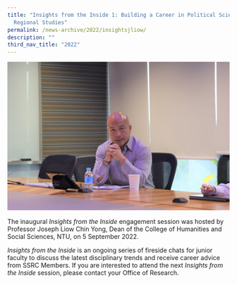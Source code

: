 ```yaml
---
title: "Insights from the Inside 1: Building a Career in Political Science and
  Regional Studies"
permalink: /news-archive/2022/insightsjliow/
description: ""
third_nav_title: "2022"
---
```

![](/images/8f6a5591_light.jpg)

The inaugural&nbsp;_Insights from the Inside_&nbsp;engagement session was hosted by Professor Joseph Liow Chin Yong, Dean of the College of Humanities and Social Sciences, NTU, on 5 September 2022.

_Insights from the Inside_&nbsp;is an ongoing series of fireside chats for junior faculty to discuss the latest disciplinary trends and receive career advice from SSRC Members. If you are interested to attend the next&nbsp;_Insights from the Inside_&nbsp;session, please contact your Office of Research.